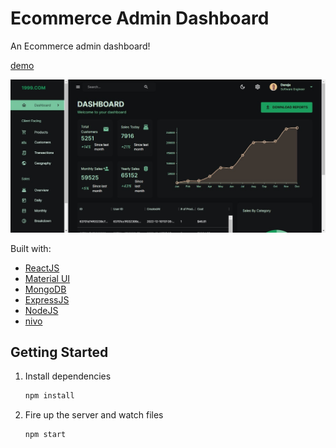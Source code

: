 # Ecommerce Admin Dashboard

An Ecommerce admin dashboard!

[demo](https://one999-ecommerce-dashboard.onrender.com/)

![screenshot](https://raw.githubusercontent.com/drjseifu1991/Ecommerce-Admin-Dasboard-FrontEnd/master/image/EcAdDa.jpg)

Built with:

- [ReactJS](https://nextjs.org/)
- [Material UI](https://github.com/IonicaBizau/node-gh-polyglot)
- [MongoDB](https://www.chartjs.org/)
- [ExpressJS](https://github.com/joshwcomeau/react-flip-move)
- [NodeJS](https://www.styled-components.com/)
- [nivo](https://www.styled-components.com/)

## Getting Started

1. Install dependencies

   ```bash
   npm install
   ```

2. Fire up the server and watch files

   ```bash
   npm start
   ```
